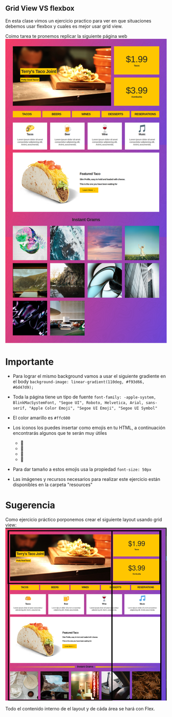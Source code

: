 ## Grid View VS flexbox

En esta clase vimos un ejercicio practico para ver en que situaciones debemos usar flexbox y cuales es mejor usar grid view.

Coimo tarea te pronemos replicar la siguiente página web 
![web_page](./resources/page-grid-vs-flex.png)    

# Importante

- Para lograr el mismo background vamos a usar el siguiente gradiente en el body `background-image: linear-gradient(110deg, #f93d66, #6d47d9);`

- Toda la página tiene un tipo de fuente `font-family: -apple-system, BlinkMacSystemFont, "Segoe UI", Roboto, Helvetica, Arial, sans-serif, "Apple Color Emoji", "Segoe UI Emoji", "Segoe UI Symbol"`

- El color amarillo es `#ffc600`

- Los iconos los puedes insertar como emojis en tu HTML, a continuación encontrarás algunos que te serán muy útiles
    - 🌮
    - 🍺
    - 🍷
    - 🎵

- Para dar tamaño a estos emojis usa la propiedad `font-size: 50px`

- Las imágenes y recursos necesarios para realizar este ejercicio están disponibles en la carpeta "resources"


# Sugerencia 
Como ejercicio práctico porponemos crear el siguiente layout usando grid view:
![areas](./resources/flex-vs-grid-areas.png)    

Todo el contenido interno de el layout y de cáda área se hará con Flex.